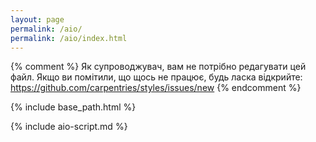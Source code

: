 ```yaml
---
layout: page
permalink: /aio/
permalink: /aio/index.html
---
```


{% comment %}
Як супроводжувач, вам не потрібно редагувати цей файл.
Якщо ви помітили, що щось не працює, будь ласка
відкрийте: https://github.com/carpentries/styles/issues/new
{% endcomment %}

{% include base_path.html %}

{% include aio-script.md %}

